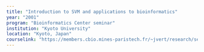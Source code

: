 ```yaml
---
title: "Introduction to SVM and applications to bioinformatics"
year: "2001"
program: "Bioinformatics Center seminar"
institution: "Kyoto University"
location: "Kyoto, Japan"
courselink: "https://members.cbio.mines-paristech.fr/~jvert/research/semsvm/index.html"
---
```

